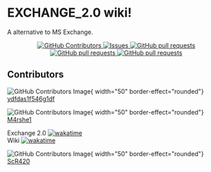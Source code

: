 # EXCHANGE_2.0 wiki!

A alternative to MS Exchange.

<p align="center">
    <a href="https://github.com/ydfdas1f546g1df/exchange_2.0/graphs/contributors">
      <img alt="GitHub Contributors" src="https://img.shields.io/github/contributors/ydfdas1f546g1df/exchange_2.0?color=4dc81f&style=for-the-badge" />
    </a>
    <a href="https://github.com/ydfdas1f546g1df/exchange_2.0/issues">
      <img alt="Issues" src="https://img.shields.io/github/issues/ydfdas1f546g1df/exchange_2.0?color=ed793a&style=for-the-badge"/>
    </a>
    <a href="https://github.com/ydfdas1f546g1df/exchange_2.0">
      <img alt="GitHub pull requests" src="https://img.shields.io/github/actions/workflow/status/ydfdas1f546g1df/exchange_2.0/cmake-single-platform-dev.yml?style=for-the-badge" />
    </a>
    <a href="https://github.com/ydfdas1f546g1df/EXCHANGE2.0.WIKI/releases">
      <img alt="GitHub pull requests" src="https://img.shields.io/github/downloads/ydfdas1f546g1df/exchange_2.0/total?style=for-the-badge" />
    </a>
    <a href="https://github.com/ydfdas1f546g1df/EXCHANGE2.0.WIKI/pull">
      <img alt="GitHub pull requests" src="https://img.shields.io/github/issues-pr/ydfdas1f546g1df/exchange_2.0?style=for-the-badge" />
    </a>
</p>

## Contributors

![GitHub Contributors Image](https://avatars.githubusercontent.com/u/78973743?v=4){ width="50" border-effect="rounded"}  
[ydfdas1f546g1df](https://github.com/ydfdas1f546g1df)

![GitHub Contributors Image](https://avatars.githubusercontent.com/u/118827845?v=4){ width="50" border-effect="rounded"}  
[M4rshe1](https://github.com/M4rshe1)

Exchange 2.0
[![wakatime](https://wakatime.com/badge/user/018bc2ed-0129-4249-80da-3cc7c6037c66/project/018c98ef-02af-4dcc-8d1b-777b2c24854f.svg?style=for-the-badge)](https://wakatime.com/badge/user/018bc2ed-0129-4249-80da-3cc7c6037c66/project/018c98ef-02af-4dcc-8d1b-777b2c24854f)  
Wiki
[![wakatime](https://wakatime.com/badge/user/018bc2ed-0129-4249-80da-3cc7c6037c66/project/018c98e8-b04e-4fad-adc7-dd04090abd90.svg?style=for-the-badge)](https://wakatime.com/badge/user/018bc2ed-0129-4249-80da-3cc7c6037c66/project/018c98e8-b04e-4fad-adc7-dd04090abd90)


![GitHub Contributors Image](https://avatars.githubusercontent.com/u/118828637?v=4){ width="50" border-effect="rounded"}  
[ScR420](https://github.com/ScR420)


